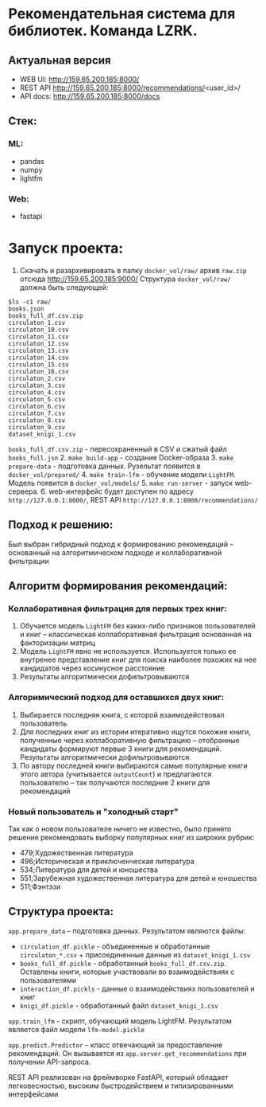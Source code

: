 # Рекомендательная система для библиотек. Команда LZRK.

## Актуальная версия
- WEB UI: http://159.65.200.185:8000/
- REST API http://159.65.200.185:8000/recommendations/<user_id>/
- API docs: http://159.65.200.185:8000/docs

## Стек:

### ML:
- pandas
- numpy
- lightfm

### Web:
- fastapi


# Запуск проекта:
1. Скачать и разархивировать в папку `docker_vol/raw/` архив `raw.zip` отсюда http://159.65.200.185:9000/
Структура `docker_vol/raw/` должна быть следующей:
```
$ls -c1 raw/
books.json
books_full_df.csv.zip
circulaton_1.csv
circulaton_10.csv
circulaton_11.csv
circulaton_12.csv
circulaton_13.csv
circulaton_14.csv
circulaton_15.csv
circulaton_16.csv
circulaton_2.csv
circulaton_3.csv
circulaton_4.csv
circulaton_5.csv
circulaton_6.csv
circulaton_7.csv
circulaton_8.csv
circulaton_9.csv
dataset_knigi_1.csv
```
`books_full_df.csv.zip` - пересохраненный в CSV и сжатый файл `books_full.jsn`
2. `make build-app` - создание Docker-образа
3. `make prepare-data` - подготовка данных. Рузельтат появится в `docker_vol/prepared/`
4. `make train-lfm` - обучение модели `LightFM`. Модель появится в `docker_vol/models/`
5. `make run-server` - запуск web-сервера.
6. web-интерфейс будет доступен по адресу `http://127.0.0.1:8000/`, REST API `http://127.0.0.1:8000/recommendations/`

## Подход к решению:

Был выбран гибридный подход к формированию рекомендаций – основанный на алгоритмическом подходе и коллаборативной фильтрации 

## Алгоритм формирования рекомендаций:

### Коллаборативная фильтрация для первых трех книг:

1. Обучается модель `LightFM` без каких-либо признаков пользователей и книг – классическая коллаборативная фильтрация основанная на факторизации матриц
2. Модель `LightFM` явно не используется. Используется только ее внутренее представление книг для поиска наиболее похожих на нее кандидатов через косинусное расстояние
3. Результаты алгоритмически дофильтровываются

### Алгоримический подход для оставшихся двух книг:

1. Выбирается последняя книга, с которой взаимодействовал пользователь
2. Для последних книг из истории итеративно ищутся похожие книги, полученные через коллаборативную фильтрацию – отобранные кандидаты формируют первые 3 книги для рекомендаций. Результаты алгоритмически дофильтровываются.
3. По автору последней книги выбираются самые популярные книги этого автора (учитывается `outputCount`) и предлагаются пользователю – так получаются последние 2 книги для рекомендаций

### Новый пользователь и "холодный старт"

Так как о новом пользователе ничего не известно, было принято решение рекомендовать выборку популярных книг из широких рубрик:
- 479;Художественная литература
- 496;Историческая и приключенческая литература
- 534;Литература для детей и юношества
- 551;Зарубежная художественная литература для детей и юношества
- 511;Фэнтэзи

## Структура проекта:
`app.prepare_data` – подготовка данных. Результатом являются файлы:
- `circulation_df.pickle` - объединенные и обработанные `circulaton_*.csv` + присоединенные данные из `dataset_knigi_1.csv`
- `books_full_df.pickle` - обработанный `books_full_df.csv.zip`. Оставлены книги, которые участвовали во взаимодействиях с пользователями
- `interaction_df.pickls` - данные о взаимодействиях пользователей и книг
- `knigi_df.pickle` - обработанный файл `dataset_knigi_1.csv`

`app.train_lfm` - скрипт, обучающий модель LightFM. Результатом является файл модели `lfm-model.pickle`

`app.predict.Predictor` – класс отвечающий за предоставление рекомендаций. Он вызывается из `app.server.get_recommendations`
при получении API-запроса.

REST API реализован на фреймворке FastAPI, который обладает легковесностью, высоким быстродействием и типизированными интерфейсами